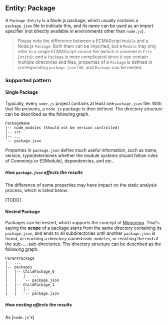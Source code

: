 ## Entity: Package

A `Package Entity` is a Node.js package, which usually contains
a `package.json` file to indicate this, and its name can be used
as an import specifier (not directly available in environments
other than `node.js`).

> Please note the difference between a ECMAScript `Module` and a
> Node.js `Package`. Both them can be imported, but a `Module`
> may only refer to a single ECMAScript source file (which is
> covered in `File Entity`); and a `Package` is more complicated
> since it can contain multiple directories and files,
> properties of a `Package` is defined in corresponding
> `package.json` file, and `Package` can be nested.

### Supported pattern

#### Single Package

Typically, every `node.js` project contains at least
one `package.json` file. With that file presents, a `node.js`
package is then defined. The directory structure can be described
as the following graph.

```text
PackageName
|-- node_modules (Should not be version controlled)
|-- src
|-- ...
`-- package.json
```

Properties in `package.json` define much useful information, such
as name, version, type(determines whether the module systems
should follow rules of Commonjs or ESModule), dependencies, and
etc..

##### How `package.json` affects the results

The difference of some properties may have impact on the static
analysis process, which is listed below.

[TODO]

#### Nested Package

Packages can be nested, which supports the concept of
[Monorepo](https://en.wikipedia.org/wiki/Monorepo). That's saying
the **scope** of a package starts from the same directory
containing its `package.json`, and ends to all subdirectories
until another `package.json` is found, or reaching a directory
named `node_modules`, or reaching the end of the
sub-...-sub-directories. The directory structure can be described
as the following graph.

```text
ParentPackage
|-- ...
|-- packages
|   |-- ChildPackage_0
|   |   |-- ...
|   |   `-- package.json
|   |-- ChildPackage_1
|   |   |-- ...
|   |   `-- package.json
```

##### How nesting affects the results

As [`node.js`'s]
